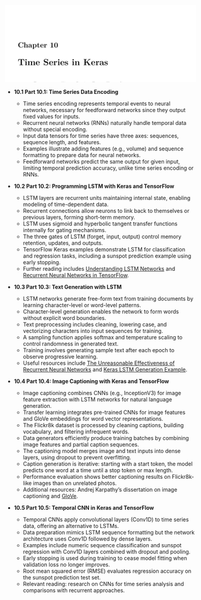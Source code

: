 ![ADNN-ch10-keras-time-series](ADNN-ch10-keras-time-series.best.png)

- **10.1 Part 10.1: Time Series Data Encoding**
  - Time series encoding represents temporal events to neural networks, necessary for feedforward networks since they output fixed values for inputs.
  - Recurrent neural networks (RNNs) naturally handle temporal data without special encoding.
  - Input data tensors for time series have three axes: sequences, sequence length, and features.
  - Examples illustrate adding features (e.g., volume) and sequence formatting to prepare data for neural networks.
  - Feedforward networks predict the same output for given input, limiting temporal prediction accuracy, unlike time series encoding or RNNs.
  
- **10.2 Part 10.2: Programming LSTM with Keras and TensorFlow**
  - LSTM layers are recurrent units maintaining internal state, enabling modeling of time-dependent data.
  - Recurrent connections allow neurons to link back to themselves or previous layers, forming short-term memory.
  - LSTM uses sigmoid and hyperbolic tangent transfer functions internally for gating mechanisms.
  - The three gates of LSTM (forget, input, output) control memory retention, updates, and outputs.
  - TensorFlow Keras examples demonstrate LSTM for classification and regression tasks, including a sunspot prediction example using early stopping.
  - Further reading includes [Understanding LSTM Networks](https://colah.github.io/posts/2015-08-Understanding-LSTMs/) and [Recurrent Neural Networks in TensorFlow](https://www.tensorflow.org/tutorials/text/text_generation).
  
- **10.3 Part 10.3: Text Generation with LSTM**
  - LSTM networks generate free-form text from training documents by learning character-level or word-level patterns.
  - Character-level generation enables the network to form words without explicit word boundaries.
  - Text preprocessing includes cleaning, lowering case, and vectorizing characters into input sequences for training.
  - A sampling function applies softmax and temperature scaling to control randomness in generated text.
  - Training involves generating sample text after each epoch to observe progressive learning.
  - Useful resources include [The Unreasonable Effectiveness of Recurrent Neural Networks](https://karpathy.github.io/2015/05/21/rnn-effectiveness/) and [Keras LSTM Generation Example](https://keras.io/examples/lstm_text_generation/).
  
- **10.4 Part 10.4: Image Captioning with Keras and TensorFlow**
  - Image captioning combines CNNs (e.g., InceptionV3) for image feature extraction with LSTM networks for natural language generation.
  - Transfer learning integrates pre-trained CNNs for image features and GloVe embeddings for word vector representations.
  - The Flickr8k dataset is processed by cleaning captions, building vocabulary, and filtering infrequent words.
  - Data generators efficiently produce training batches by combining image features and partial caption sequences.
  - The captioning model merges image and text inputs into dense layers, using dropout to prevent overfitting.
  - Caption generation is iterative: starting with a start token, the model predicts one word at a time until a stop token or max length.
  - Performance evaluation shows better captioning results on Flickr8k-like images than on unrelated photos.
  - Additional resources: Andrej Karpathy’s dissertation on image captioning and [GloVe](https://nlp.stanford.edu/projects/glove/).
  
- **10.5 Part 10.5: Temporal CNN in Keras and TensorFlow**
  - Temporal CNNs apply convolutional layers (Conv1D) to time series data, offering an alternative to LSTMs.
  - Data preparation mimics LSTM sequence formatting but the network architecture uses Conv1D followed by dense layers.
  - Examples include numeric sequence classification and sunspot regression with Conv1D layers combined with dropout and pooling.
  - Early stopping is used during training to cease model fitting when validation loss no longer improves.
  - Root mean squared error (RMSE) evaluates regression accuracy on the sunspot prediction test set.
  - Relevant reading: research on CNNs for time series analysis and comparisons with recurrent approaches.
